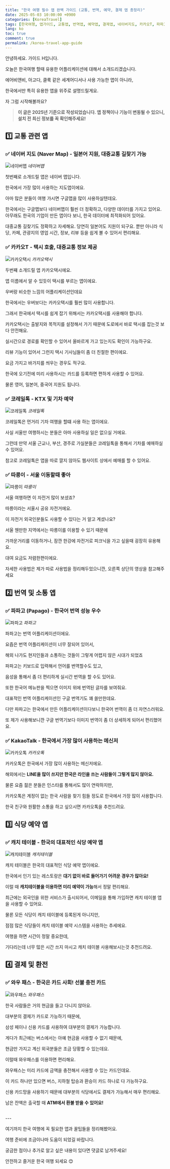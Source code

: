 ```yaml
---
title: "한국 여행 필수 앱 완벽 가이드 (교통, 번역, 예약, 결제 앱 총정리)"
date: 2025-05-03 10:00:00 +0900
categories: [KoreaTravel]
tags: [한국여행, 앱가이드, 교통앱, 번역앱, 예약앱, 결제앱, 네이버지도, 카카오T, 파파고, 와우패스]
lang: ko
toc: true
comment: true
permalink: /korea-travel-app-guide
---
```


안녕하세요. 가이드 H입니다.

오늘은 한국여행 할때 유용한 어플리케이션에 대해서 소개드리겠습니다.

에어비앤비, 아고다, 클룩 같은 세계어디서나 사용 가능한 앱이 아니라,

한국에서만 특히 유용한 앱을 위주로 설명드릴게요.

자 그럼 시작해볼까요?
  

> **이 글은 2025년 기준으로 작성되었습니다. 앱 정책이나 기능이 변동될 수 있으니, 설치 전 최신 정보를 꼭 확인해주세요!**
  
  
  
## 1️⃣ 교통 관련 앱

### ✅ 네이버 지도 (Naver Map) - 일본어 지원, 대중교통 길찾기 가능
![네이버맵](/assets/img/posts/korea-travel-app/네이버맵.webp)
_네이버맵_

첫번째로 소개드릴 앱은 네이버 맵입니다.

한국에서 가장 많이 사용하는 지도앱이에요.

아마 많은 분들이 여행 가시면 구글맵을 많이 사용하실텐데요.

한국에서는 구글맵보다 네이버맵이 훨씬 더 정확하고, 다양한 데이터를 가지고 있어요.
아무래도 한국의 기업이 만든 앱이다 보니, 한국 데이터에 최적화되어 있어요.

대중교통 길찾기도 정확하고 자세해요.
당연히 일본어도 지원이 되구요.
뿐만 아니라 식당, 카페, 관광지의 영업 시간, 정보, 리뷰 등을 쉽게 볼 수 있어서 편리해요.

### ✅ 카카오T - 택시 호출, 대중교통 정보 제공
![카카오택시](/assets/img/posts/korea-travel-app/카카오택시.svg)
_카카오택시_

두번쨰 소개드릴 앱 카카오택시에요.

앱 이름에서 알 수 있듯이 택시를 부르는 앱이에요.

우버랑 비슷한 느낌의 어플리케이션인데요

한국에서는 우버보다는 카카오택시를 훨씬 많이 사용합니다.

그래서 한국에서 택시를 쉽게 잡기 위해서는 카카오택시를 사용해야 합니다.

카카오택시는 출발지와 목적지를 설정해서 가기 때문에 도로에서 바로 택시를 잡는것 보다 안전해요.

실시간으로 경로를 확인할 수 있어서 올바르게 가고 있는지도 확인이 가능하구요.

리뷰 기능이 있어서 그런지 택시 기사님들이 좀 더 친절한 편이에요.

요금 가지고 바가지를 씌우는 경우도 적구요.

한국에 오기전에 미리 사용하시는 카드를 등록하면 편하게 사용할 수 있어요.

물론 영어, 일본어, 중국어 지원도 됩니다.

### ✅ 코레일톡 - KTX 및 기차 예약
![코레일톡](/assets/img/posts/korea-travel-app/코레일톡.webp)
_코레일톡_

코레일톡은 먼거리 기차 여행을 할떄 사용 하는 앱이에요.

사실 서울만 여행하시는 분들은 아마 사용하실 일은 없으실 거에요.

그런데 만약 서울 근교나, 부산, 경주로 가실분들은 코레일톡을 통해서 기차를 예매하실 수 있어요.

참고로 코레일톡은 앱을 따로 깔지 않아도 웹사이트 상에서 예매를 할 수 있어요. 

### ✅ 따릉이 - 서울 이동할때 좋아
![따릉이](/assets/img/posts/korea-travel-app/따릉이한강.png)
_따릉이_

서울 여행하면 이 자전거 많이 보셨죠? 

따릉이라는 서울시 공유 자전거에요. 

이 자전거 외국인분들도 사용할 수 있다는 거 알고 계셨나요?

서울 웬만한 지역에서는 따릉이를 이용할 수 있기 때문에 

가까운거리를 이동하거나, 잠깐 한강에 자전거로 피크닉을 가고 싶을때 굉장히 유용해요.

대여 요금도 저렴한편이에요. 

자세한 사용법은 제가 따로 사용법을 정리해두었으니깐, 오른쪽 상단의 영상을 참고해주세요  

## 2️⃣ 번역 및 소통 앱

### ✅ 파파고 (Papago) - 한국어 번역 성능 우수
![파파고](/assets/img/posts/korea-travel-app/파파고.png)
_파파고_

파파고는 번역 어플리케이션이에요. 

요즘은 번역 어플리케이션이 너무 잘되어 있어서, 

해외 나가도 현지인들과 소통하는 것들이 그렇게 어렵지 않은 시대가 되었죠 

파파고는 키보드로 입력해서 언어를 번역할수도 있고,

음성을 통해서 좀 더 편리하게 실시간 번역을 할 수도 있어요.

또한 한국어 메뉴판을 찍으면 이미지 위에 번역된 글자를 보여줘요.

대표적인 번역 어플리케이션인 구글 번역기도 꽤 쓸만한데요.

다만 파파고는 한국에서 만든 어플리케이션이다보니 한국어 번역이 좀 더 자연스러워요.

또 제가 사용해보니깐 구글 번역기보다 이미지 번역이 좀 더 상세하게 되어서 편리했어요.

### ✅ KakaoTalk - 한국에서 가장 많이 사용하는 메신저
![카카오톡](/assets/img/posts/korea-travel-app/카카오톡.png)
_카카오톡_

카카오톡은 한국에서 가장 많이 사용하는 메신저에요.

해외에서는 **LINE을 많이 쓰지만 한국은 라인을 쓰는 사람들이 그렇게 많지 않아요.** 

물론 요즘 젊은 분들은 인스타를 통해서도 많이 연락하지만, 

카카오톡은 계정이 없는 한국 사람을 찾기 힘들 정도로 한국에서 가장 많이 사용합니다.  

한국 친구와 원활한 소통을 하고 싶으시면 카카오톡을 추천드려요.  


## 3️⃣ 식당 예약 앱

### ✅ 캐치 테이블 - 한국의 대표적인 식당 예약 앱
![캐치테이블](/assets/img/posts/korea-travel-app/캐치테이블.jpg)
_캐치테이블_

캐치 테이블은 한국의 대표적인 식당 예약 앱이에요. 

한국에서 인기 있는 레스토랑은 **대기 없이 바로 들어가기 어려운 경우가 많아요!**

이럴 때 **캐치테이블을 이용하면 미리 예약이 가능**해서 정말 편리해요.

최근에는 외국인을 위한 서비스가 출시되어서, 이메일을 통해 가입하면 캐치 테이블 앱을 사용할 수 있어요.

물론 모든 식당이 캐치 테이블에 등록된게 아니지만, 

점점 많은 식당들이 캐치 테이블 예약 시스템을 사용하는 추세에요.

여행을 하면 시간이 정말 중요한데, 

기다리는데 너무 많은 시간 쓰지 마시고 캐치 테이블 사용해보시는것 추천드려요.

## 4️⃣ 결제 및 환전

### ✅ 와우 패스 - 한국은 카드 사회! 선불 충전 카드 
![와우패스](/assets/img/posts/korea-travel-app/와우패스.jpeg)
_와우패스_

한국 사람들은 거의 현금을 들고 다니지 않아요. 

대부분의 결제가 카드로 가능하기 때문에,

삼성 페이나 신용 카드를 사용하여 대부분의 결제가 가능합니다.

게다가 최근에는 버스에서는 아예 현금을 사용할 수 없기 때문에, 

현금만 가지고 계신 외국분들은 조금 당황할 수 있는데요.  

이럴때 와우패스를 이용하면 편리해요.

와우패스는 미리 카드에 금액을 충전해서 사용할 수 있는 카드인데요.

이 카드 하나만 있으면 버스, 지하철 탑승과 환승이 카드 하나로 다 가능하구요.

신용 카드망을 사용하기 때문에 대부분의 식당에서도 결제가 가능해서 매우 편리해요. 

남은 잔액은 출국할 때 **ATM에서 환불 받을 수 있어요!**  
  


<br>
---

<br>

여기까지 한국 여행에 꼭 필요한 앱과 꿀팁들을 정리해봤어요.

여행 준비에 조금이나마 도움이 되었길 바랍니다.

궁금한 점이나 추가로 알고 싶은 내용이 있다면 댓글로 남겨주세요!

안전하고 즐거운 한국 여행 되세요 😊
